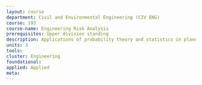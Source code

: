 ```yaml
---
layout: course 
department: Civil and Environmental Engineering (CIV ENG)
course: 193
course-name: Engineering Risk Analysis
prerequisites: Upper division standing
description: Applications of probability theory and statistics in planning, analysis, and design of civil engineering systems. Development of probabilistic models for risk and reliability evaluation. Occurrence models; extreme value distributions. Analysis of uncertainties. Introduction to Bayesian statistical decision theory and its application in engineering decision-making.
units: 3
tools: 
cluster: Engineering
foundational: 
applied: Applied
meta: 
---
```

